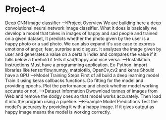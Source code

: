 # Project-4
Deep CNN image classifier
-->Project Overview
We are building here a deep convolutional neural network Image classifier. What it does is basically we develop a model that takes in images of happy and sad people and  trained on a given dataset, It predicts whether the photo given by the user is a happy photo or a sad photo. We can also expand it's use case to express emotions of anger, fear, surprise and disgust. It analyzes the image given by user and generates a value on a certain index and compares the value if it falls below a threhold it tells it sad/happy and vice versa.
-->Installation Instructions
Must have a programming application. Ex-Python.
import libraries like tensorflow,numpy, matplotlib, OpenCv,cv2 and keras
Should have a GPU
-->Model Training Steps
First of all build a deep learning model
Train it using keras callbacks functions.
Do fitting for the model and providing epochs.
Plot the performance and check whether model working accurate or not.
-->Dataset Information
Dwownload tonnes of images from Web and remove the dodgy ones so that model works accurately.  Then load it into the program using a pipeline.
-->Example Model Predictions
Test the model's accuracy by providing it with a happy image. If it gives output as happy image means the model is working correctly.

